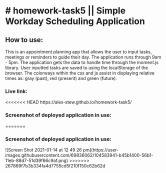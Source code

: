 <h1># homework-task5 || Simple Workday Scheduling Application </h1>

<h2>How to use: </h2>
<p>This is an appointment planning app that allows the user to input tasks, meetings or reminders to guide their day. The application runs through 9am - 5pm. The application gets the data to handle time through the moment.js library. User inputted tasks are saved to using the localStorage of the browser. The colorways within the css and js assist in displaying relative times as: gray (past), red (present) and green (future).</p>

<h3>Live link: </h3>
<<<<<<< HEAD
https://alex-stew.github.io/homework-task5/

<h3>Screenshot of deployed application in use: </h3>

=======


<h3>Screenshot of deployed application in use: </h3>
![Screen Shot 2021-01-14 at 12 49 26 pm](https://user-images.githubusercontent.com/69836062/104583941-b45b1400-56b1-11eb-88d7-51d39f66c9af.png)
>>>>>>> 267869f7b3b334fa4d7755cd5f210f150c62b62d

